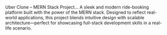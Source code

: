 Uber Clone – MERN Stack Project... A sleek and modern ride-booking platform built with the power of the MERN stack. Designed to reflect real-world applications, this project blends intuitive design with scalable architecture—perfect for showcasing full-stack development skills in a real-life scenario.
